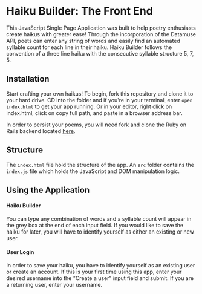 # Haiku Builder: The Front End

This JavaScript Single Page Application was built to help poetry enthusiasts create haikus with greater ease! Through the incorporation of the Datamuse API, poets can enter any string of words and easily find an automated syllable count for each line in their haiku. Haiku Builder follows the convention of a three line haiku with the consecutive syllable structure 5, 7, 5.

<!-- #### Ex. -->

<!-- Insert an example of a haiku poem  -->

## Installation

Start crafting your own haikus! To begin, fork this repository and clone it to your hard drive. CD into the folder and if you're in your terminal, enter ```open index.html``` to get your app running. Or in your editor, right click on index.html, click on copy full path, and paste in a browser address bar.

In order to persist your poems, you will need fork and clone the Ruby on Rails backend located [here](https://github.com/estherk15/haiku_backend).

## Structure

The `index.html` file hold the structure of the app. An `src` folder contains the `index.js` file which holds the JavaScript and DOM manipulation logic.

## Using the Application

#### Haiku Builder

You can type any combination of words and a syllable count will appear in the grey box at the end of each input field. If you would like to save the haiku for later, you will have to identify yourself as either an existing or new user.

#### User Login  

In order to save your haiku, you have to identify yourself as an existing user or create an account. If this is your first time using this app, enter your desired username into the "Create a user" input field and submit. If you are a returning user, enter your username.

<!-- Insert a gif of the user login page -->
